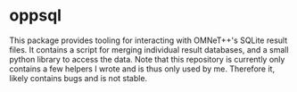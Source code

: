 # oppsql
This package provides tooling for interacting with OMNeT++'s SQLite result files.
It contains a script for merging individual result databases, and a small python library to access the data.
Note that this repository is currently only contains a few helpers I wrote and is thus only used by me.
Therefore it, likely contains bugs and is not stable.
